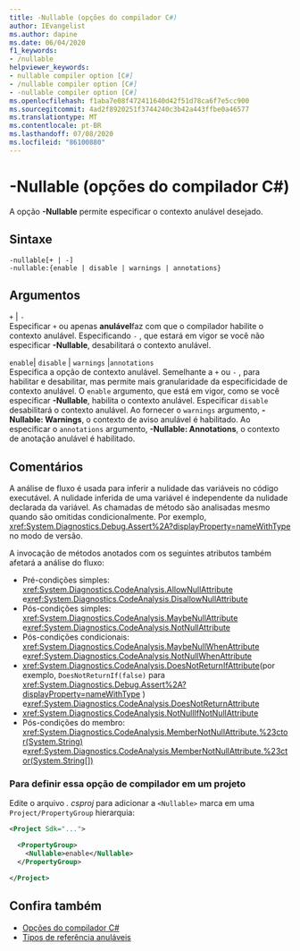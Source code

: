 ```yaml
---
title: -Nullable (opções do compilador C#)
author: IEvangelist
ms.author: dapine
ms.date: 06/04/2020
f1_keywords:
- /nullable
helpviewer_keywords:
- nullable compiler option [C#]
- /nullable compiler option [C#]
- -nullable compiler option [C#]
ms.openlocfilehash: f1aba7e08f472411640d42f51d78ca6f7e5cc900
ms.sourcegitcommit: 4ad2f8920251f3744240c3b42a443ffbe0a46577
ms.translationtype: MT
ms.contentlocale: pt-BR
ms.lasthandoff: 07/08/2020
ms.locfileid: "86100880"
---
```

# <a name="-nullable-c-compiler-options"></a>-Nullable (opções do compilador C#)

A opção **-Nullable** permite especificar o contexto anulável desejado.

## <a name="syntax"></a>Sintaxe

```console
-nullable[+ | -]
-nullable:{enable | disable | warnings | annotations}
```

## <a name="arguments"></a>Argumentos

`+` &#124; `-`  
Especificar `+` ou apenas **anulável**faz com que o compilador habilite o contexto anulável. Especificando `-` , que estará em vigor se você não especificar **-Nullable**, desabilitará o contexto anulável.

`enable`&#124; `disable` &#124; `warnings` &#124;`annotations`  
Especifica a opção de contexto anulável. Semelhante a `+` ou `-` , para habilitar e desabilitar, mas permite mais granularidade da especificidade de contexto anulável. O `enable` argumento, que está em vigor, como se você especificar **-Nullable**, habilita o contexto anulável. Especificar `disable` desabilitará o contexto anulável. Ao fornecer o `warnings` argumento, **-Nullable: Warnings**, o contexto de aviso anulável é habilitado. Ao especificar o `annotations` argumento, **-Nullable: Annotations**, o contexto de anotação anulável é habilitado.

## <a name="remarks"></a>Comentários

A análise de fluxo é usada para inferir a nulidade das variáveis no código executável. A nulidade inferida de uma variável é independente da nulidade declarada da variável. As chamadas de método são analisadas mesmo quando são omitidas condicionalmente. Por exemplo, <xref:System.Diagnostics.Debug.Assert%2A?displayProperty=nameWithType> no modo de versão.

A invocação de métodos anotados com os seguintes atributos também afetará a análise do fluxo:

- Pré-condições simples: <xref:System.Diagnostics.CodeAnalysis.AllowNullAttribute> e<xref:System.Diagnostics.CodeAnalysis.DisallowNullAttribute>
- Pós-condições simples: <xref:System.Diagnostics.CodeAnalysis.MaybeNullAttribute> e<xref:System.Diagnostics.CodeAnalysis.NotNullAttribute>
- Pós-condições condicionais: <xref:System.Diagnostics.CodeAnalysis.MaybeNullWhenAttribute> e<xref:System.Diagnostics.CodeAnalysis.NotNullWhenAttribute>
- <xref:System.Diagnostics.CodeAnalysis.DoesNotReturnIfAttribute>(por exemplo, `DoesNotReturnIf(false)` para <xref:System.Diagnostics.Debug.Assert%2A?displayProperty=nameWithType> ) e<xref:System.Diagnostics.CodeAnalysis.DoesNotReturnAttribute>
- <xref:System.Diagnostics.CodeAnalysis.NotNullIfNotNullAttribute>
- Pós-condições do membro: <xref:System.Diagnostics.CodeAnalysis.MemberNotNullAttribute.%23ctor(System.String)> e<xref:System.Diagnostics.CodeAnalysis.MemberNotNullAttribute.%23ctor(System.String[])>

### <a name="to-set-this-compiler-option-in-a-project"></a>Para definir essa opção de compilador em um projeto

Edite o arquivo *. csproj* para adicionar a `<Nullable>` marca em uma `Project/PropertyGroup` hierarquia:

```xml
<Project Sdk="...">

  <PropertyGroup>
    <Nullable>enable</Nullable>
  </PropertyGroup>

</Project>
```

## <a name="see-also"></a>Confira também

- [Opções do compilador C#](./index.md)
- [Tipos de referência anuláveis](../../nullable-references.md)
